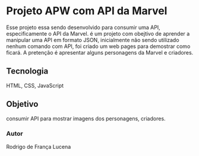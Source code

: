 # Projeto APW com API da Marvel
Esse projeto essa sendo desenvolvido para consumir uma API, especificamente o API da Marvel.
é um projeto com obejtivo de aprender a manipular uma API em formato JSON, inicialmente não sendo utilizado
nenhum comando com API, foi criado um web pages para demostrar como ficará.
A pretenção é apresentar alguns personagens da Marvel e criadores.

## Tecnologia
HTML, CSS, JavaScript

## Objetivo
consumir API para mostrar imagens dos personagens, criadores.

### Autor
Rodrigo de França Lucena